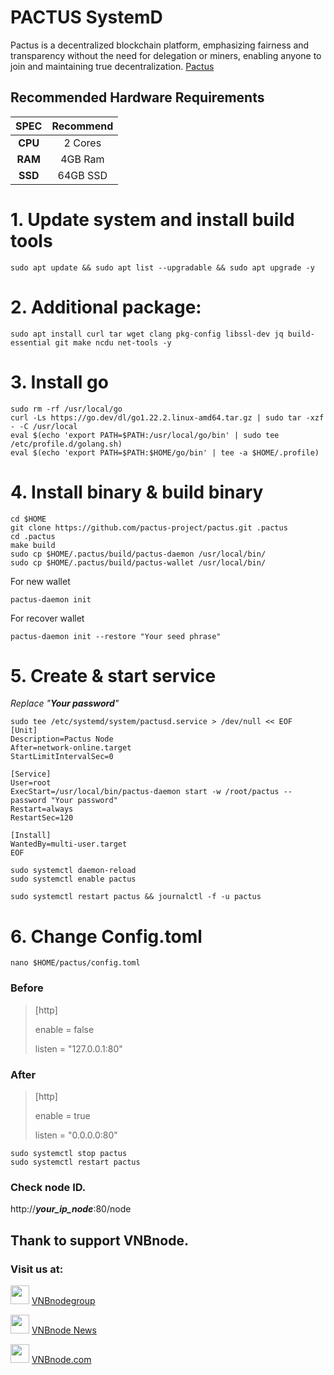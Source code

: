 # PACTUS SystemD
Pactus is a decentralized blockchain platform, emphasizing fairness and transparency without the need for delegation or miners, enabling anyone to join and maintaining true decentralization.
[Pactus](https://pactus.org/)

## Recommended Hardware Requirements 

|   SPEC      |        Recommend          |
| :---------: | :-----------------------: |
|   **CPU**   |        2 Cores            |
|   **RAM**   |        4GB  Ram           |
|   **SSD**   |        64GB SSD           | 

# 1. Update system and install build tools
```
sudo apt update && sudo apt list --upgradable && sudo apt upgrade -y
```
# 2. Additional package:
```
sudo apt install curl tar wget clang pkg-config libssl-dev jq build-essential git make ncdu net-tools -y
```
# 3. Install go
```
sudo rm -rf /usr/local/go
curl -Ls https://go.dev/dl/go1.22.2.linux-amd64.tar.gz | sudo tar -xzf - -C /usr/local
eval $(echo 'export PATH=$PATH:/usr/local/go/bin' | sudo tee /etc/profile.d/golang.sh)
eval $(echo 'export PATH=$PATH:$HOME/go/bin' | tee -a $HOME/.profile)
```
# 4. Install binary & build binary
```
cd $HOME
git clone https://github.com/pactus-project/pactus.git .pactus
cd .pactus
make build
sudo cp $HOME/.pactus/build/pactus-daemon /usr/local/bin/
sudo cp $HOME/.pactus/build/pactus-wallet /usr/local/bin/
```
For new wallet
```
pactus-daemon init
```
For recover wallet
```
pactus-daemon init --restore "Your seed phrase"
```
# 5. Create & start service
_Replace "**Your password**"_
```
sudo tee /etc/systemd/system/pactusd.service > /dev/null << EOF
[Unit]
Description=Pactus Node
After=network-online.target
StartLimitIntervalSec=0

[Service]
User=root
ExecStart=/usr/local/bin/pactus-daemon start -w /root/pactus --password "Your password"
Restart=always
RestartSec=120

[Install]
WantedBy=multi-user.target
EOF

sudo systemctl daemon-reload
sudo systemctl enable pactus
```
```
sudo systemctl restart pactus && journalctl -f -u pactus
```
# 6. Change Config.toml
```
nano $HOME/pactus/config.toml
```
### Before
> [http]
> 
> enable = false
> 
> listen = "127.0.0.1:80"
> 
### After
> [http]
> 
> enable = true
> 
> listen = "0.0.0.0:80"
> 
```
sudo systemctl stop pactus
sudo systemctl restart pactus
```
### Check node ID.
http://***your_ip_node***:80/node

## Thank to support VNBnode.
### Visit us at:

<img src="https://user-images.githubusercontent.com/50621007/183283867-56b4d69f-bc6e-4939-b00a-72aa019d1aea.png" width="30"/> <a href="https://t.me/VNBnodegroup" target="_blank">VNBnodegroup</a>

<img src="https://user-images.githubusercontent.com/50621007/183283867-56b4d69f-bc6e-4939-b00a-72aa019d1aea.png" width="30"/> <a href="https://t.me/Vnbnode" target="_blank">VNBnode News</a>

<img src="https://github.com/vnbnode/binaries/blob/main/Logo/VNBnode.jpg" width="30"/> <a href="https://VNBnode.com" target="_blank">VNBnode.com</a>


